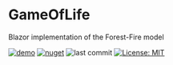 # GameOfLife
Blazor implementation of the Forest-Fire model

[![demo](https://github.com/Timmoth/ForestFire/actions/workflows/demo.yml/badge.svg)](https://timmoth.github.io/ForestFire/)
[![nuget](https://img.shields.io/nuget/v/ForestFire.svg?style=flat&color=brightgreen)](https://www.nuget.org/packages/ForestFire/)
![last commit](https://img.shields.io/github/last-commit/Timmoth/ForestFire?style=flat&cacheSeconds=86000&color=brightgreen)
[![License: MIT](https://img.shields.io/badge/License-MIT-brightgreen.svg)](https://opensource.org/licenses/MIT)

